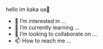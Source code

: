 hello im kaka ua👋
- 👀 I’m interested in ...
- 🌱 I’m currently learning ...
- 💞️ I’m looking to collaborate on ...
- 📫 How to reach me ...

<!---
kakaua/kakaua is a ✨ special ✨ repository because its `README.md` (this file) appears on your GitHub profile.
You can click the Preview link to take a look at your changes.
--->

